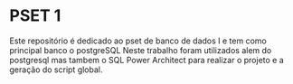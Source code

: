# PSET 1    
Este repositório é dedicado ao pset de banco de dados I e tem como principal banco o postgreSQL
Neste trabalho foram utilizados alem do postgresql mas tambem o SQL Power Architect para realizar 
o projeto e a geração do script global.
